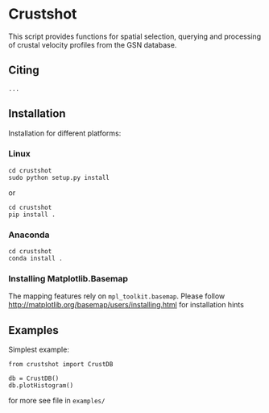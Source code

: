 # Crustshot

This script provides functions for spatial selection, querying and processing
of crustal velocity profiles from the GSN database.

## Citing

```
...
```

## Installation

Installation for different platforms:

### Linux

```
cd crustshot
sudo python setup.py install
```

or 

```
cd crustshot
pip install .
```

### Anaconda

```
cd crustshot
conda install .
```

### Installing Matplotlib.Basemap

The mapping features rely on `mpl_toolkit.basemap`. Please follow http://matplotlib.org/basemap/users/installing.html for installation hints

## Examples

Simplest example:

```
from crustshot import CrustDB

db = CrustDB()
db.plotHistogram()
```

for more see file in `examples/`
